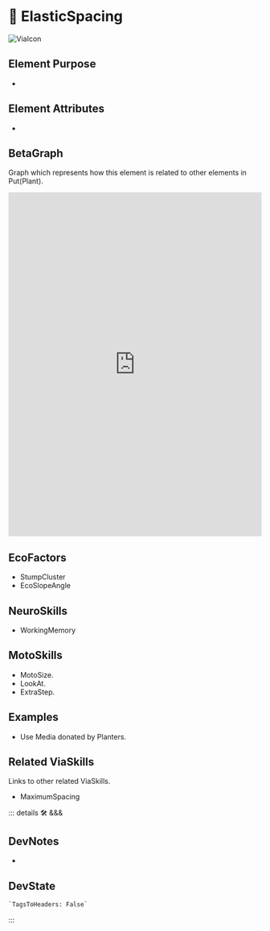
# 🔻 <via>ElasticSpacing</via>

![ViaIcon](/Via/Via_Icon.png)

## Element Purpose

-

## Element Attributes

-

## BetaGraph

Graph which represents how this element is related to other elements in Put(Plant).
<iframe
    width="100%"
    height="684"
    frameborder="0"
    src="https://observablehq.com/embed/@d3/force-directed-graph/2?cells=chart"
></iframe>

## EcoFactors

- StumpCluster
- EcoSlopeAngle

## NeuroSkills

- WorkingMemory

## MotoSkills

- MotoSize.
- LookAt.
- ExtraStep.

## Examples

- Use Media donated by Planters.

## Related ViaSkills

Links to other related ViaSkills.

- MaximumSpacing

::: details 🛠 <dev>&&&</dev>

## DevNotes

-

## DevState

```py
`TagsToHeaders: False`
```

:::
